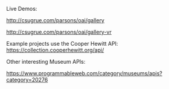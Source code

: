Live Demos: 

http://csugrue.com/parsons/oai/gallery

http://csugrue.com/parsons/oai/gallery-vr

Example projects use the Cooper Hewitt API: https://collection.cooperhewitt.org/api/

Other interesting Museum APIs:

https://www.programmableweb.com/category/museums/apis?category=20276

